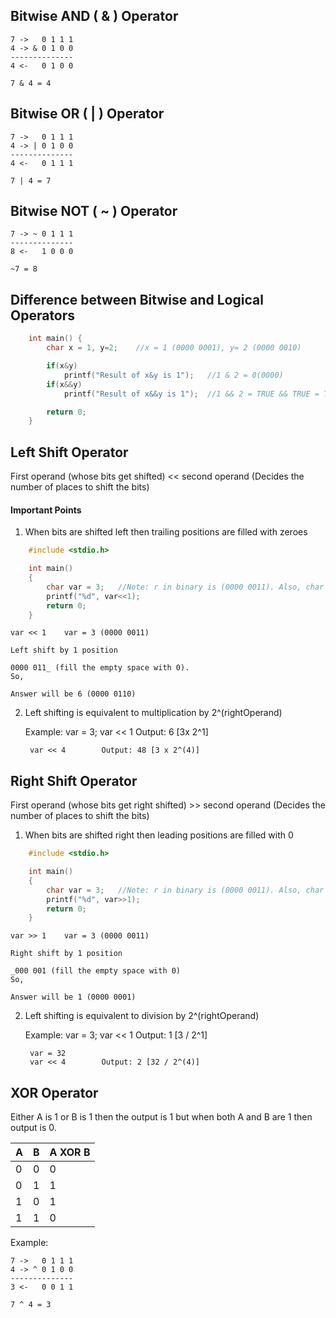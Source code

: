 ## Bitwise AND ( & ) Operator

    7 ->   0 1 1 1
    4 -> & 0 1 0 0
    --------------
    4 <-   0 1 0 0

    7 & 4 = 4


## Bitwise OR ( | ) Operator

    7 ->   0 1 1 1
    4 -> | 0 1 0 0
    --------------
    4 <-   0 1 1 1

    7 | 4 = 7


## Bitwise NOT ( ~ ) Operator

    7 -> ~ 0 1 1 1
    --------------
    8 <-   1 0 0 0

    ~7 = 8


## Difference between Bitwise and Logical Operators

```c
    int main() {
        char x = 1, y=2;    //x = 1 (0000 0001), y= 2 (0000 0010)

        if(x&y)
            printf("Result of x&y is 1");   //1 & 2 = 0(0000)
        if(x&&y)
            printf("Result of x&&y is 1");  //1 && 2 = TRUE && TRUE = TRUE = 1 

        return 0;
    }
```


## Left Shift Operator

First operand (whose bits get shifted) << second operand (Decides the number of places to shift the bits)


#### Important Points

1. When bits are shifted left then trailing positions are filled with zeroes

```c
    #include <stdio.h>

    int main()
    {
        char var = 3;   //Note: r in binary is (0000 0011). Also, char is 1 byte or 8 bits
        printf("%d", var<<1);
        return 0;
    }
```

    var << 1    var = 3 (0000 0011)

    Left shift by 1 position

    0000 011_ (fill the empty space with 0).
    So,

    Answer will be 6 (0000 0110)

2. Left shifting is equivalent to multiplication by 2^(rightOperand)

    Example:
        var = 3;
        var << 1        Output: 6 [3x 2^1]
        
        var << 4        Output: 48 [3 x 2^(4)]


## Right Shift Operator

First operand (whose bits get right shifted) >> second operand (Decides the number of places to shift the bits)

1. When bits are shifted right then leading positions are filled with 0

```c
    #include <stdio.h>

    int main()
    {
        char var = 3;   //Note: r in binary is (0000 0011). Also, char is 1 byte or 8 bits
        printf("%d", var>>1);
        return 0;
    }
```

    var >> 1    var = 3 (0000 0011)

    Right shift by 1 position

    _000 001 (fill the empty space with 0)
    So,

    Answer will be 1 (0000 0001)

2. Left shifting is equivalent to division by 2^(rightOperand)

    Example:
        var = 3;
        var << 1        Output: 1 [3 / 2^1]
        
        var = 32
        var << 4        Output: 2 [32 / 2^(4)]


## XOR Operator

Either A is 1 or B is 1 then the output is 1 but when both A and B are 1 then output is 0.

| A | B | A XOR B |
| - | - | ------- |
| 0 | 0 | 0       |
| 0 | 1 | 1       |
| 1 | 0 | 1       |
| 1 | 1 | 0       |

Example:

    7 ->   0 1 1 1
    4 -> ^ 0 1 0 0
    --------------
    3 <-   0 0 1 1

    7 ^ 4 = 3 



